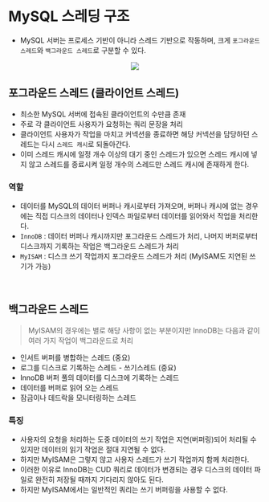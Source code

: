 # MySQL 스레딩 구조
+ MySQL 서버는 프로세스 기반이 아니라 스레드 기반으로 작동하며, 크게 `포그라운드 스레드`와 `백그라운드 스레드`로 구분할 수 있다.

<p align="center">
  <img src="https://user-images.githubusercontent.com/76584547/164266896-0264202d-d53d-4d86-bfb4-43a63e44eb43.png">
</p>

## 포그라운드 스레드 (클라이언트 스레드)
+ 최소한 MySQL 서버에 접속된 클라이언트의 수만큼 존재
+ 주로 각 클라이언트 사용자가 요청하는 쿼리 문장을 처리
+ 클라이언트 사용자가 작업을 마치고 커넥션을 종료하면 해당 커넥션을 담당하던 스레드는 다시 `스레드 캐시`로 되돌아간다.
+ 이미 스레드 캐시에 일정 개수 이상의 대기 중인 스레드가 있으면 스레드 캐시에 넣지 않고 스레드를 종료시켜 일정 개수의 스레드만 스레드 캐시에 존재하게 한다.

### 역할
+ 데이터를 MySQL의 데이터 버퍼나 캐시로부터 가져오며, 버퍼나 캐시에 없는 경우에는 직접 디스크의 데이터나 인덱스 파일로부터 데이터를 읽어와서 작업을 처리한다.
+ `InnoDB` : 데이터 버퍼나 캐시까지만 포그라운드 스레드가 처리, 나머지 버퍼로부터 디스크까지 기록하는 작업은 백그라운드 스레드가 처리
+ `MyISAM` : 디스크 쓰기 작업까지 포그라운드 스레드가 처리 (MyISAM도 지연된 쓰기가 가능)

<br/>

## 백그라운드 스레드
> MyISAM의 경우에는 별로 해당 사항이 없는 부분이지만 InnoDB는 다음과 같이 여러 가지 작업이 백그라운드로 처리
+ 인서트 버퍼를 병합하는 스레드 (중요)
+ 로그를 디스크로 기록하는 스레드 - 쓰기스레드 (중요)
+ InnoDB 버퍼 풀의 데이터를 디스크에 기록하는 스레드
+ 데이터를 버퍼로 읽어 오는 스레드
+ 잠금이나 데드락을 모니터링하는 스레드

### 특징
+ 사용자의 요청을 처리하는 도중 데이터의 쓰기 작업은 지연(버퍼링)되어 처리될 수 있지만 데이터의 읽기 작업은 절대 지연될 수 없다.
+ 하지만 MyISAM은 그렇지 않고 사용자 스레드가 쓰기 작업까지 함께 처리한다.
+ 이러한 이유로 InnoDB는 CUD 쿼리로 데이터가 변경되는 경우 디스크의 데이터 파일로 완전히 저장될 때까지 기다리지 않아도 된다.
+ 하지만 MyISAM에서는 일반적인 쿼리는 쓰기 버퍼링을 사용할 수 없다.
